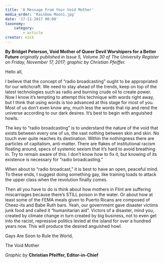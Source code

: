 ```yaml
---
title: 'A Message From Your Void Mother'
media_order: 'Rainbow Moon1.jpg'
date: '17-11-2017 00:00'
taxonomy:
    category:
        - article
creator: nick
---
```


**By Bridget Peterson, Void Mother of Queer Devil Worshipers for a Better Future** _originally published in Issue 5, Volume 30 of The University Register on Friday, November 17, 2017; graphic by Christian Pfeiffer._

Hello all, 

I believe that the concept of “radio broadcasting” ought to be appropriated for our witchcraft. We need to stay ahead of the trends, keep on top of the latest technologies such as radio and burning crude oil to create power. Now I know it’s tempting to attempt this technique with words right away, but I think that using words is too advanced at this stage for most of you. Most of us don’t even know any, much less the words that rip and rend the universe according to our dark desires. It’s best to begin with anguished howls. 

The key to “radio broadcasting” is to understand the nature of the void that exists between every one of us, the vast nothing between skin and skin. No touch ever quite reaches its destination. Within the nothingness there are particles of capitalism, anti-matter. There are flakes of institutional racism floating around, specs of systemic sexism that it’s hard to avoid breathing in. Try to remain aware of this. I don’t know how to fix it, but knowing of its existence is necessary for “radio broadcasting.”

When about to “radio broadcast,” it is best to have an open, peaceful mind. To these ends, I suggest doing something gay, like training toads to attack the upper class when the revolution finally comes. 

Then all you have to do is think about how mothers in Flint are suffering miscarriages because there’s STILL poison in the water. Or about how at least some of the FEMA meals given to Puerto Ricans are composed of Cheez-its and Babe Ruth bars. Yeah, our government gave disaster victims junk food and called it “humanitarian aid”. Victors of a disaster, mind you, created by climate change in turn created by big business, not to even get into the racist, repressive politics levied at the island for over a hundred years now. This will produce the desired anguished howl.

Gays Are Soon to Rule the World, 

The Void Mother

_Graphic by_ **Christian Pfeiffer, Editor-in-Chief**
